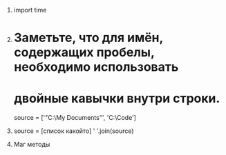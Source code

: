 1.
    import time

2.
    # Заметьте, что для имён, содержащих пробелы, необходимо использовать
    # двойные кавычки внутри строки.
    source = ['"C:\\My Documents"', 'C:\\Code']

3.
   source = [список какойто]
   ' '.join(source)

4. Маг методы 

